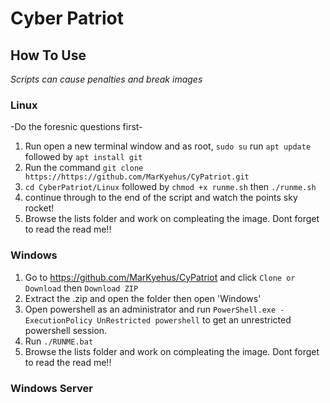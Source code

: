 # Cyber Patriot 

## How To Use
*Scripts can cause penalties and break images*
### Linux 
-Do the foresnic questions first-
1. Run open a new terminal window and as root, `sudo su` run `apt update` followed by `apt install git`
2. Run the command `git clone https://https://github.com/MarKyehus/CyPatriot.git`
3. `cd CyberPatriot/Linux` followed by `chmod +x runme.sh` then `./runme.sh`
4. continue through to the end of the script and watch the points sky rocket!
5. Browse the lists folder and work on compleating the image. Dont forget to read the read me!!
### Windows
1. Go to https://github.com/MarKyehus/CyPatriot and click `Clone or Download` then `Download ZIP`
2. Extract the .zip and open the folder then open 'Windows'
3. Open powershell as an administrator and run `PowerShell.exe -ExecutionPolicy UnRestricted powershell` to get an unrestricted powershell session.
4. Run `./RUNME.bat`
5. Browse the lists folder and work on compleating the image. Dont forget to read the read me!!
### Windows Server
